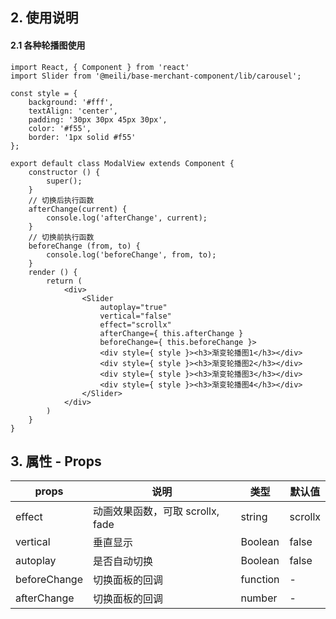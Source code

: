 ## 2. 使用说明

#### 2.1 各种轮播图使用

	import React, { Component } from 'react'
	import Slider from '@meili/base-merchant-component/lib/carousel';
	
	const style = {
	    background: '#fff',
	    textAlign: 'center',
	    padding: '30px 30px 45px 30px',
	    color: '#f55',
	    border: '1px solid #f55'
	};

	export default class ModalView extends Component {
		constructor () {
			super();
		}
		// 切换后执行函数
		afterChange(current) {
			console.log('afterChange', current);
		}
		// 切换前执行函数
		beforeChange (from, to) {
			console.log('beforeChange', from, to);
		}
		render () {
			return (
				<div>
					<Slider 
						autoplay="true" 
						vertical="false" 
						effect="scrollx" 
						afterChange={ this.afterChange } 
						beforeChange={ this.beforeChange }>
				        <div style={ style }><h3>渐变轮播图1</h3></div>
				        <div style={ style }><h3>渐变轮播图2</h3></div>
				        <div style={ style }><h3>渐变轮播图3</h3></div>
				        <div style={ style }><h3>渐变轮播图4</h3></div>
				    </Slider>
				</div>
			)
		}
	}
	
## 3. 属性 - Props

| props       | 说明           | 类型         |   默认值       |
| ------------| ------------- | ------------ | ------------  |
| effect      | 动画效果函数，可取 scrollx, fade | string       | scrollx         |
| vertical    |   垂直显示     | Boolean       | false    |
| autoplay    | 是否自动切换| Boolean | false  |
| beforeChange| 切换面板的回调| function | -   |
| afterChange | 切换面板的回调| number | -   |






